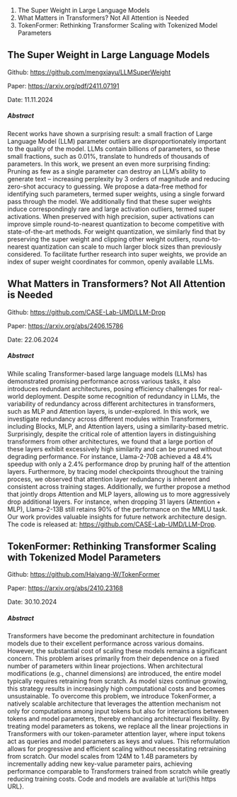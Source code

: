 1. The Super Weight in Large Language Models
2. What Matters in Transformers? Not All Attention is Needed
3. TokenFormer: Rethinking Transformer Scaling with Tokenized Model Parameters


## The Super Weight in Large Language Models

Github: https://github.com/mengxiayu/LLMSuperWeight

Paper: https://arxiv.org/pdf/2411.07191

Date: 11.11.2024

##### Abstract
Recent works have shown a surprising result: a small fraction of Large Language Model (LLM) parameter outliers are disproportionately important to the quality of the model. LLMs contain billions of parameters, so these small fractions, such as 0.01%, translate to hundreds of thousands of parameters. In this work, we present an even more surprising finding: Pruning as few as a single parameter can destroy an LLM’s ability to generate text – increasing perplexity by 3 orders of magnitude and reducing zero-shot accuracy to guessing. We propose a data-free method for identifying such parameters, termed super weights, using a single forward pass through the model. We additionally find that these super weights induce correspondingly rare and large activation outliers, termed super activations. When preserved with high precision, super activations can improve simple round-to-nearest quantization to become competitive with state-of-the-art methods. For weight quantization, we similarly find that by preserving the super weight and clipping other weight outliers, round-to-nearest quantization can scale to much larger block sizes than previously considered. To facilitate further research into super weights, we provide an index of super weight coordinates for common, openly available LLMs.

## What Matters in Transformers? Not All Attention is Needed

Github: https://github.com/CASE-Lab-UMD/LLM-Drop

Paper: https://arxiv.org/abs/2406.15786

Date: 22.06.2024

##### Abstract
While scaling Transformer-based large language models (LLMs) has demonstrated promising performance across various tasks, it also introduces redundant architectures, posing efficiency challenges for real-world deployment. Despite some recognition of redundancy in LLMs, the variability of redundancy across different architectures in transformers, such as MLP and Attention layers, is under-explored. In this work, we investigate redundancy across different modules within Transformers, including Blocks, MLP, and Attention layers, using a similarity-based metric. Surprisingly, despite the critical role of attention layers in distinguishing transformers from other architectures, we found that a large portion of these layers exhibit excessively high similarity and can be pruned without degrading performance. For instance, Llama-2-70B achieved a 48.4\% speedup with only a 2.4\% performance drop by pruning half of the attention layers. Furthermore, by tracing model checkpoints throughout the training process, we observed that attention layer redundancy is inherent and consistent across training stages. Additionally, we further propose a method that jointly drops Attention and MLP layers, allowing us to more aggressively drop additional layers. For instance, when dropping 31 layers (Attention + MLP), Llama-2-13B still retains 90\% of the performance on the MMLU task. Our work provides valuable insights for future network architecture design. The code is released at: https://github.com/CASE-Lab-UMD/LLM-Drop.

## TokenFormer: Rethinking Transformer Scaling with Tokenized Model Parameters

Github: https://github.com/Haiyang-W/TokenFormer

Paper: https://arxiv.org/abs/2410.23168

Date: 30.10.2024

##### Abstract
Transformers have become the predominant architecture in foundation models due to their excellent performance across various domains. However, the substantial cost of scaling these models remains a significant concern. This problem arises primarily from their dependence on a fixed number of parameters within linear projections. When architectural modifications (e.g., channel dimensions) are introduced, the entire model typically requires retraining from scratch. As model sizes continue growing, this strategy results in increasingly high computational costs and becomes unsustainable. To overcome this problem, we introduce TokenFormer, a natively scalable architecture that leverages the attention mechanism not only for computations among input tokens but also for interactions between tokens and model parameters, thereby enhancing architectural flexibility. By treating model parameters as tokens, we replace all the linear projections in Transformers with our token-parameter attention layer, where input tokens act as queries and model parameters as keys and values. This reformulation allows for progressive and efficient scaling without necessitating retraining from scratch. Our model scales from 124M to 1.4B parameters by incrementally adding new key-value parameter pairs, achieving performance comparable to Transformers trained from scratch while greatly reducing training costs. Code and models are available at \url{this https URL}.
